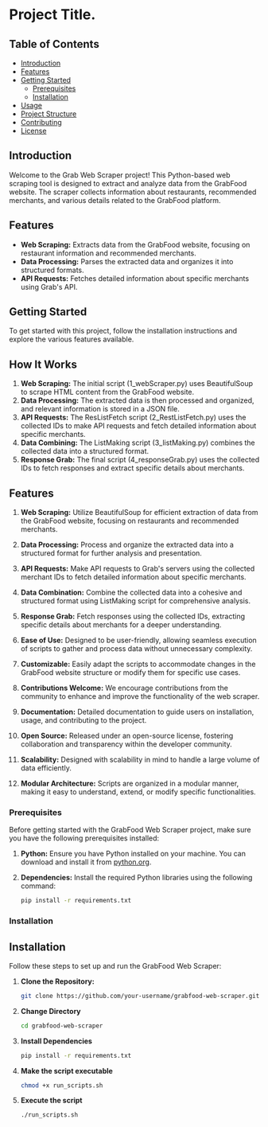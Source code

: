 # Project Title.
## Table of Contents

- [Introduction](#introduction)
- [Features](#features)
- [Getting Started](#getting-started)
  - [Prerequisites](#prerequisites)
  - [Installation](#installation)
- [Usage](#usage)
- [Project Structure](#project-structure)
- [Contributing](#contributing)
- [License](#license)

## Introduction

Welcome to the Grab Web Scraper project! This Python-based web scraping tool is designed to extract and analyze data from the GrabFood website. The scraper collects information about restaurants, recommended merchants, and various details related to the GrabFood platform.

## Features

- **Web Scraping:** Extracts data from the GrabFood website, focusing on restaurant information and recommended merchants.
- **Data Processing:** Parses the extracted data and organizes it into structured formats.
- **API Requests:** Fetches detailed information about specific merchants using Grab's API.

## Getting Started

To get started with this project, follow the installation instructions and explore the various features available.

## How It Works

1. **Web Scraping:** The initial script (1_webScraper.py) uses BeautifulSoup to scrape HTML content from the GrabFood website.
2. **Data Processing:** The extracted data is then processed and organized, and relevant information is stored in a JSON file.
3. **API Requests:** The ResListFetch script (2_RestListFetch.py) uses the collected IDs to make API requests and fetch detailed information about specific merchants.
4. **Data Combining:** The ListMaking script (3_listMaking.py) combines the collected data into a structured format.
5. **Response Grab:** The final script (4_responseGrab.py) uses the collected IDs to fetch responses and extract specific details about merchants.

## Features

1. **Web Scraping:** Utilize BeautifulSoup for efficient extraction of data from the GrabFood website, focusing on restaurants and recommended merchants.

2. **Data Processing:** Process and organize the extracted data into a structured format for further analysis and presentation.

3. **API Requests:** Make API requests to Grab's servers using the collected merchant IDs to fetch detailed information about specific merchants.

4. **Data Combination:** Combine the collected data into a cohesive and structured format using ListMaking script for comprehensive analysis.

5. **Response Grab:** Fetch responses using the collected IDs, extracting specific details about merchants for a deeper understanding.

6. **Ease of Use:** Designed to be user-friendly, allowing seamless execution of scripts to gather and process data without unnecessary complexity.

7. **Customizable:** Easily adapt the scripts to accommodate changes in the GrabFood website structure or modify them for specific use cases.

8. **Contributions Welcome:** We encourage contributions from the community to enhance and improve the functionality of the web scraper.

9. **Documentation:** Detailed documentation to guide users on installation, usage, and contributing to the project.

10. **Open Source:** Released under an open-source license, fostering collaboration and transparency within the developer community.

11. **Scalability:** Designed with scalability in mind to handle a large volume of data efficiently.

12. **Modular Architecture:** Scripts are organized in a modular manner, making it easy to understand, extend, or modify specific functionalities.

### Prerequisites

Before getting started with the GrabFood Web Scraper project, make sure you have the following prerequisites installed:

1. **Python:** Ensure you have Python installed on your machine. You can download and install it from [python.org](https://www.python.org/).

2. **Dependencies:** Install the required Python libraries using the following command:

   ```bash
   pip install -r requirements.txt

### Installation

## Installation

Follow these steps to set up and run the GrabFood Web Scraper:

1. **Clone the Repository:**
   ```bash
   git clone https://github.com/your-username/grabfood-web-scraper.git

2. **Change Directory**
    ```bash
    cd grabfood-web-scraper

3. **Install Dependencies**
   ```bash
   pip install -r requirements.txt

4. **Make the script executable**
   ```bash
   chmod +x run_scripts.sh 

5. **Execute the script**
   ```bash
   ./run_scripts.sh   
